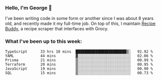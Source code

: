 ### Hello, I'm George 👋

I've been writing code in some form or another since I was about 8 years old, and recently made it my full-time job. On top of this, I maintain [Recipe Buddy](https://github.com/georgegebbett/recipe-buddy), a recipe scraper that interfaces with Grocy.  

<!--
**georgegebbett/georgegebbett** is a ✨ _special_ ✨ repository because its `README.md` (this file) appears on your GitHub profile.

Here are some ideas to get you started:

- 🔭 I’m currently working on ...
- 🌱 I’m currently learning ...
- 👯 I’m looking to collaborate on ...
- 🤔 I’m looking for help with ...
- 💬 Ask me about ...
- 📫 How to reach me: ...
- 😄 Pronouns: ...
- ⚡ Fun fact: ...
-->

### What I've been up to this week:
<!--START_SECTION:waka-->

```text
TypeScript      33 hrs 10 mins  ███████████████████████▒░   92.92 %
YAML            44 mins         ▓░░░░░░░░░░░░░░░░░░░░░░░░   02.06 %
Prisma          21 mins         ▒░░░░░░░░░░░░░░░░░░░░░░░░   00.99 %
Terraform       20 mins         ▒░░░░░░░░░░░░░░░░░░░░░░░░   00.95 %
JavaScript      19 mins         ▒░░░░░░░░░░░░░░░░░░░░░░░░   00.90 %
SQL             15 mins         ▒░░░░░░░░░░░░░░░░░░░░░░░░   00.73 %
```

<!--END_SECTION:waka-->
